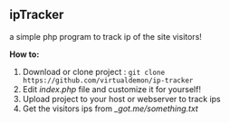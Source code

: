 ## ipTracker
a simple php program to track ip of the site visitors!

**How to:**

 1. Download or clone project : `git clone https://github.com/virtualdemon/ip-tracker`
 2. Edit *index.php* file and customize it for yourself!
 3. Upload project to your host or webserver to track ips
 4. Get the visitors ips from *_got.me/something.txt*

